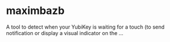 # maximbazb
A tool to detect when your YubiKey is waiting for a touch (to send notification or display a visual indicator on the …
